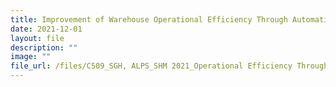 ```yaml
---
title: Improvement of Warehouse Operational Efficiency Through Automation
date: 2021-12-01
layout: file
description: ""
image: ""
file_url: /files/C509_SGH, ALPS_SHM 2021_Operational Efficiency Through Automation.pdf
---
```

